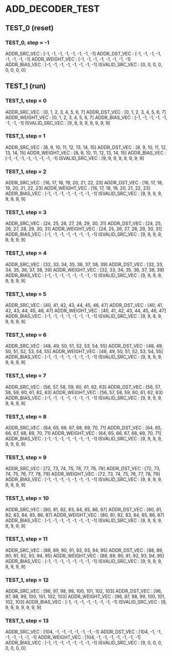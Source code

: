 # ADD_DECODER_TEST

## TEST_0 (reset)

### TEST_0, step = -1

ADDR_SRC_VEC : [-1, -1, -1, -1, -1, -1, -1, -1]
ADDR_DST_VEC : [-1, -1, -1, -1, -1, -1, -1, -1]
ADDR_WEIGHT_VEC : [-1, -1, -1, -1, -1, -1, -1, -1]
ADDR_BIAS_VEC : [-1, -1, -1, -1, -1, -1, -1, -1]
ISVALID_SRC_VEC : [0, 0, 0, 0, 0, 0, 0, 0]
## TEST_1 (run)

### TEST_1, step = 0

ADDR_SRC_VEC : [0, 1, 2, 3, 4, 5, 6, 7]
ADDR_DST_VEC : [0, 1, 2, 3, 4, 5, 6, 7]
ADDR_WEIGHT_VEC : [0, 1, 2, 3, 4, 5, 6, 7]
ADDR_BIAS_VEC : [-1, -1, -1, -1, -1, -1, -1, -1]
ISVALID_SRC_VEC : [9, 9, 9, 9, 9, 9, 9, 9]
### TEST_1, step = 1

ADDR_SRC_VEC : [8, 9, 10, 11, 12, 13, 14, 15]
ADDR_DST_VEC : [8, 9, 10, 11, 12, 13, 14, 15]
ADDR_WEIGHT_VEC : [8, 9, 10, 11, 12, 13, 14, 15]
ADDR_BIAS_VEC : [-1, -1, -1, -1, -1, -1, -1, -1]
ISVALID_SRC_VEC : [9, 9, 9, 9, 9, 9, 9, 9]
### TEST_1, step = 2

ADDR_SRC_VEC : [16, 17, 18, 19, 20, 21, 22, 23]
ADDR_DST_VEC : [16, 17, 18, 19, 20, 21, 22, 23]
ADDR_WEIGHT_VEC : [16, 17, 18, 19, 20, 21, 22, 23]
ADDR_BIAS_VEC : [-1, -1, -1, -1, -1, -1, -1, -1]
ISVALID_SRC_VEC : [9, 9, 9, 9, 9, 9, 9, 9]
### TEST_1, step = 3

ADDR_SRC_VEC : [24, 25, 26, 27, 28, 29, 30, 31]
ADDR_DST_VEC : [24, 25, 26, 27, 28, 29, 30, 31]
ADDR_WEIGHT_VEC : [24, 25, 26, 27, 28, 29, 30, 31]
ADDR_BIAS_VEC : [-1, -1, -1, -1, -1, -1, -1, -1]
ISVALID_SRC_VEC : [9, 9, 9, 9, 9, 9, 9, 9]
### TEST_1, step = 4

ADDR_SRC_VEC : [32, 33, 34, 35, 36, 37, 38, 39]
ADDR_DST_VEC : [32, 33, 34, 35, 36, 37, 38, 39]
ADDR_WEIGHT_VEC : [32, 33, 34, 35, 36, 37, 38, 39]
ADDR_BIAS_VEC : [-1, -1, -1, -1, -1, -1, -1, -1]
ISVALID_SRC_VEC : [9, 9, 9, 9, 9, 9, 9, 9]
### TEST_1, step = 5

ADDR_SRC_VEC : [40, 41, 42, 43, 44, 45, 46, 47]
ADDR_DST_VEC : [40, 41, 42, 43, 44, 45, 46, 47]
ADDR_WEIGHT_VEC : [40, 41, 42, 43, 44, 45, 46, 47]
ADDR_BIAS_VEC : [-1, -1, -1, -1, -1, -1, -1, -1]
ISVALID_SRC_VEC : [9, 9, 9, 9, 9, 9, 9, 9]
### TEST_1, step = 6

ADDR_SRC_VEC : [48, 49, 50, 51, 52, 53, 54, 55]
ADDR_DST_VEC : [48, 49, 50, 51, 52, 53, 54, 55]
ADDR_WEIGHT_VEC : [48, 49, 50, 51, 52, 53, 54, 55]
ADDR_BIAS_VEC : [-1, -1, -1, -1, -1, -1, -1, -1]
ISVALID_SRC_VEC : [9, 9, 9, 9, 9, 9, 9, 9]
### TEST_1, step = 7

ADDR_SRC_VEC : [56, 57, 58, 59, 60, 61, 62, 63]
ADDR_DST_VEC : [56, 57, 58, 59, 60, 61, 62, 63]
ADDR_WEIGHT_VEC : [56, 57, 58, 59, 60, 61, 62, 63]
ADDR_BIAS_VEC : [-1, -1, -1, -1, -1, -1, -1, -1]
ISVALID_SRC_VEC : [9, 9, 9, 9, 9, 9, 9, 9]
### TEST_1, step = 8

ADDR_SRC_VEC : [64, 65, 66, 67, 68, 69, 70, 71]
ADDR_DST_VEC : [64, 65, 66, 67, 68, 69, 70, 71]
ADDR_WEIGHT_VEC : [64, 65, 66, 67, 68, 69, 70, 71]
ADDR_BIAS_VEC : [-1, -1, -1, -1, -1, -1, -1, -1]
ISVALID_SRC_VEC : [9, 9, 9, 9, 9, 9, 9, 9]
### TEST_1, step = 9

ADDR_SRC_VEC : [72, 73, 74, 75, 76, 77, 78, 79]
ADDR_DST_VEC : [72, 73, 74, 75, 76, 77, 78, 79]
ADDR_WEIGHT_VEC : [72, 73, 74, 75, 76, 77, 78, 79]
ADDR_BIAS_VEC : [-1, -1, -1, -1, -1, -1, -1, -1]
ISVALID_SRC_VEC : [9, 9, 9, 9, 9, 9, 9, 9]
### TEST_1, step = 10

ADDR_SRC_VEC : [80, 81, 82, 83, 84, 85, 86, 87]
ADDR_DST_VEC : [80, 81, 82, 83, 84, 85, 86, 87]
ADDR_WEIGHT_VEC : [80, 81, 82, 83, 84, 85, 86, 87]
ADDR_BIAS_VEC : [-1, -1, -1, -1, -1, -1, -1, -1]
ISVALID_SRC_VEC : [9, 9, 9, 9, 9, 9, 9, 9]
### TEST_1, step = 11

ADDR_SRC_VEC : [88, 89, 90, 91, 92, 93, 94, 95]
ADDR_DST_VEC : [88, 89, 90, 91, 92, 93, 94, 95]
ADDR_WEIGHT_VEC : [88, 89, 90, 91, 92, 93, 94, 95]
ADDR_BIAS_VEC : [-1, -1, -1, -1, -1, -1, -1, -1]
ISVALID_SRC_VEC : [9, 9, 9, 9, 9, 9, 9, 9]
### TEST_1, step = 12

ADDR_SRC_VEC : [96, 97, 98, 99, 100, 101, 102, 103]
ADDR_DST_VEC : [96, 97, 98, 99, 100, 101, 102, 103]
ADDR_WEIGHT_VEC : [96, 97, 98, 99, 100, 101, 102, 103]
ADDR_BIAS_VEC : [-1, -1, -1, -1, -1, -1, -1, -1]
ISVALID_SRC_VEC : [9, 9, 9, 9, 9, 9, 9, 9]
### TEST_1, step = 13

ADDR_SRC_VEC : [104, -1, -1, -1, -1, -1, -1, -1]
ADDR_DST_VEC : [104, -1, -1, -1, -1, -1, -1, -1]
ADDR_WEIGHT_VEC : [104, -1, -1, -1, -1, -1, -1, -1]
ADDR_BIAS_VEC : [-1, -1, -1, -1, -1, -1, -1, -1]
ISVALID_SRC_VEC : [9, 0, 0, 0, 0, 0, 0, 0]
